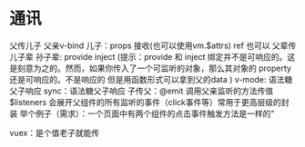 # 通讯
父传儿子 父亲v-bind  儿子：props 接收(也可以使用vm.$attrs) ref 也可以
父辈传儿子辈 孙子辈: provide inject (提示：provide 和 inject 绑定并不是可响应的。这是刻意为之的。然而，如果你传入了一个可监听的对象，那么其对象的 property 还是可响应的。不是响应的 但是用函数形式可以拿到父的data
)
v-mode: 语法糖 父子响应
sync：语法糖父子响应
子传父：@emit 调用父亲监听的方法传值
$listeners 会展开父组件的所有监听的事件（click事件等）常用于更高层级的封装 举个例子（需求）：一个页面中有两个组件的点击事件触发方法是一样的"
 
vuex：是个值老子就能传 
